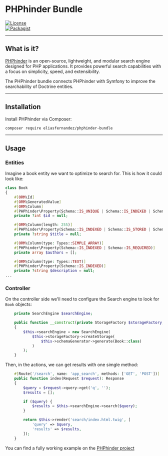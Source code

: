 # PHPhinder Bundle 


[![License](https://img.shields.io/badge/license-MIT-green.svg)](LICENSE)  
[![Packagist](https://img.shields.io/packagist/v/eliasfernandez/phphinder-bundle.svg)](https://packagist.org/packages/eliasfernandez/phphinder-bundle)  

---


## What is it?  
[PHPhinder](https://github.com/eliasfernandez/phphinder) is an open-source, lightweight, and modular search engine designed for PHP applications. It provides powerful search capabilities with a focus on simplicity, speed, and extensibility.

The PHPhinder bundle connects PHPhinder with Symfony to improve the searchability of Doctrine entities. 

---

## Installation  
Install PHPhinder via Composer:  
```bash
composer require eliasfernandez/phphinder-bundle
```

---

## Usage

### Entities

Imagine a book entity we want to optimize to search for. This is how it could look like:

```php
class Book
{
    #[ORM\Id]
    #[ORM\GeneratedValue]
    #[ORM\Column]
    #[PHPhinder\Property(Schema::IS_UNIQUE | Schema::IS_INDEXED | Schema::IS_REQUIRED| Schema::IS_STORED)]
    private ?int $id = null;

    #[ORM\Column(length: 255)]
    #[PHPhinder\Property(Schema::IS_INDEXED | Schema::IS_STORED | Schema::IS_REQUIRED | Schema::IS_FULLTEXT)]
    private ?string $title = null;

    #[ORM\Column(type: Types::SIMPLE_ARRAY)]
    #[PHPhinder\Property(Schema::IS_INDEXED | Schema::IS_REQUIRED)]
    private array $authors = [];

    #[ORM\Column(type: Types::TEXT)]
    #[PHPhinder\Property(Schema::IS_INDEXED)]
    private ?string $description = null;
...
```

### Controller

On the controller side we'll need to configure the Search engine to look for `Book` objects:

```php
    private SearchEngine $searchEngine;

    public function __construct(private StorageFactory $storageFactory, private SchemaGenerator $schemaGenerator)
    {
        $this->searchEngine = new SearchEngine(
            $this->storageFactory->createStorage(
                $this->schemaGenerator->generate(Book::class)
            )
        );
    }

```

Then, in the actions, we can get results with one simgle method:

```php
    #[Route('/search', name: 'app_search', methods: ['GET', 'POST'])]
    public function index(Request $request): Response
    {
        $query = $request->query->get('q', '');
        $results = [];

        if ($query) {
            $results = $this->searchEngine->search($query);
        }

        return $this->render('search/index.html.twig', [
            'query' => $query,
            'results' => $results,
        ]);
    }
```

You can find a fully working example on the [PHPhinder project](https://github.com/eliasfernandez/phphinder-project)